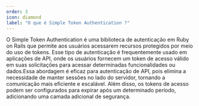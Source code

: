 ```yaml
---
order: 3
icon: diamond
label: "O que é Simple Token Authentication ?"
---
```


<!-- Araújo -->

O Simple Token Authentication é uma biblioteca de autenticação em Ruby on Rails que permite aos usuários acessarem recursos protegidos por meio do uso de tokens. Esse tipo de autenticação é frequentemente usado em aplicações de API, onde os usuários fornecem um token de acesso válido em suas solicitações para acessar determinadas funcionalidades ou dados.Essa abordagem é eficaz para autenticação de API, pois elimina a necessidade de manter sessões no lado do servidor, tornando a comunicação mais eficiente e escalável. Além disso, os tokens de acesso podem ser configurados para expirar após um determinado período, adicionando uma camada adicional de segurança.
